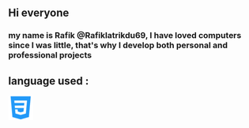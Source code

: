 ## Hi everyone 
###  my name is Rafik @Rafiklatrikdu69, I have loved computers since I was little, that's why I develop both personal and professional projects
## language used : 
![cover](https://github.com/Rafiklatrikdu69/Rafiklatrikdu69/blob/main/css.png)
